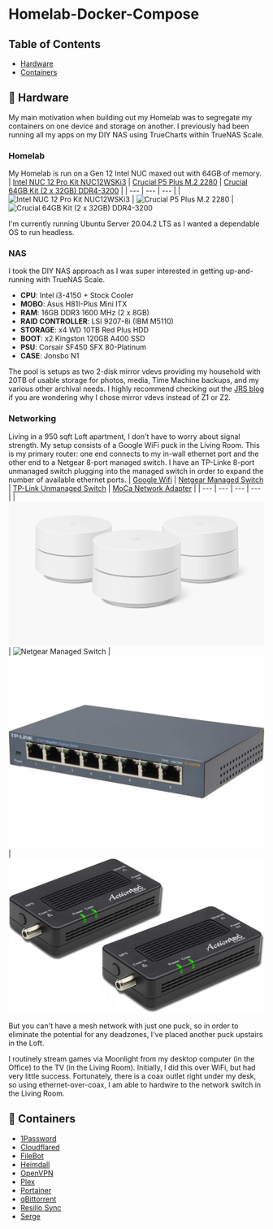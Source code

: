 # Homelab-Docker-Compose
## Table of Contents
* [Hardware](#🔩-hardware)
* [Containers](#🫙-containers)
## 🔩 Hardware
My main motivation when building out my Homelab was to segregate my containers on one device and storage on another. I previously had been running all my apps on my DIY NAS using TrueCharts within TrueNAS Scale. 
### Homelab
My Homelab is run on a Gen 12 Intel NUC maxed out with 64GB of memory.
| [Intel NUC 12 Pro Kit NUC12WSKi3](https://www.intel.com/content/www/us/en/products/sku/121613/intel-nuc-12-pro-kit-nuc12wski3/specifications.html) | [Crucial P5 Plus M.2 2280](https://www.amazon.com/gp/product/B098WL46RS/ref=ppx_yo_dt_b_asin_title_o01_s00?ie=UTF8&th=1) | [Crucial 64GB Kit (2 x 32GB) DDR4-3200](https://www.amazon.com/gp/product/B07ZLCVKPV/ref=ppx_yo_dt_b_asin_title_o04_s00?ie=UTF8&psc=1) |
| --- | --- | --- |
| ![Intel NUC 12 Pro Kit NUC12WSKi3](https://home-assistant-readme.s3.amazonaws.com/nuc.png) | ![Crucial P5 Plus M.2 2280](https://home-assistant-readme.s3.amazonaws.com/nuc_ssd.jpg) | ![Crucial 64GB Kit (2 x 32GB) DDR4-3200](https://home-assistant-readme.s3.amazonaws.com/nuc_ram.jpg) 

I'm currently running Ubuntu Server 20.04.2 LTS as I wanted a dependable OS to run headless. 
### NAS
I took the DIY NAS approach as I was super interested in getting up-and-running with TrueNAS Scale. 
- **CPU**: Intel i3-4150 + Stock Cooler
- **MOBO**: Asus H81I-Plus Mini ITX
- **RAM**: 16GB DDR3 1600 MHz (2 x 8GB)
- **RAID CONTROLLER**: LSI 9207-8i (IBM M5110)
- **STORAGE**: x4 WD 10TB Red Plus HDD
- **BOOT**: x2 Kingston 120GB A400 SSD
- **PSU**: Corsair SF450 SFX 80-Platinum
- **CASE**: Jonsbo N1

The pool is setups as two 2-disk mirror vdevs providing my household with 20TB of usable storage for photos, media, Time Machine backups, and my various other archival needs. I highly recommend checking out the [JRS blog](https://jrs-s.net/2015/02/06/zfs-you-should-use-mirror-vdevs-not-raidz/) if you are wondering why I chose mirror vdevs instead of Z1 or Z2.
### Networking
Living in a 950 sqft Loft apartment, I don't have to worry about signal strength. My setup consists of a Google WiFi puck in the Living Room. This is my primary router: one end connects to my in-wall ethernet port and the other end to a Netgear 8-port managed switch. I have an TP-Linke 8-port unmanaged switch plugging into the managed switch in order to expand the number of available ethernet ports.
| [Google Wifi](https://store.google.com/us/product/google_wifi_2nd_gen?hl=en-US) | [Netgear Managed Switch](https://www.amazon.com/gp/product/B07PLFCQVK/ref=ppx_yo_dt_b_asin_title_o08_s00?ie=UTF8&psc=1) | [TP-Link Unmanaged Switch](https://www.amazon.com/gp/product/B00A121WN6/ref=ppx_od_dt_b_asin_title_s00?ie=UTF8&psc=1) | [MoCa Network Adapter](https://www.amazon.com/Actiontec-MoCA-Network-Adapter-Ethernet/dp/B013J7O3X0/ref=sr_1_3?dchild=1&keywords=ethernet%2Bover%2Bcoax&qid=1629947247&sr=8-3&th=1) |
| --- | --- | --- | --- |
| ![Google Wifi](https://raw.githubusercontent.com/theglus/Home-Assistant-Config/master/www/readme/network/google_wifi.jpg) | ![Netgear Managed Switch](https://m.media-amazon.com/images/I/61TAP3WjZyL._AC_SL1500_.jpg) | ![TP-Link Managed Switch](https://raw.githubusercontent.com/theglus/Home-Assistant-Config/master/www/readme/network/switch.jpg) | ![MoCa Network Adapter](https://raw.githubusercontent.com/theglus/Home-Assistant-Config/master/www/readme/network/coax.jpg) 

But you can't have a mesh network with just one puck, so in order to eliminate the potential for any deadzones, I've placed another puck upstairs in the Loft.

I routinely stream games via Moonlight from my desktop computer (in the Office) to the TV (in the Living Room). Initially, I did this over WiFi, but had very little success. Fortunately, there is a coax outlet right under my desk, so using ethernet-over-coax, I am able to hardwire to the network switch in the Living Room.
## 🫙 Containers
* [1Password](https://hub.docker.com/r/1password/op)
* [Cloudflared](https://hub.docker.com/r/cloudflare/cloudflared)
* [FileBot](https://hub.docker.com/r/jlesage/filebot)
* [Heimdall](https://docs.linuxserver.io/images/docker-heimdall)
* [OpenVPN](https://hub.docker.com/r/dperson/openvpn-client)
* [Plex](https://docs.linuxserver.io/images/docker-plex)
* [Portainer](https://hub.docker.com/r/portainer/portainer-ce)
* [qBittorrent](https://docs.linuxserver.io/images/docker-qbittorrent)
* [Resilio Sync](https://docs.linuxserver.io/images/docker-resilio-sync)
* [Serge](https://github.com/nsarrazin/serge)

